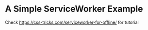# A Simple ServiceWorker Example
Check https://css-tricks.com/serviceworker-for-offline/ for tutorial